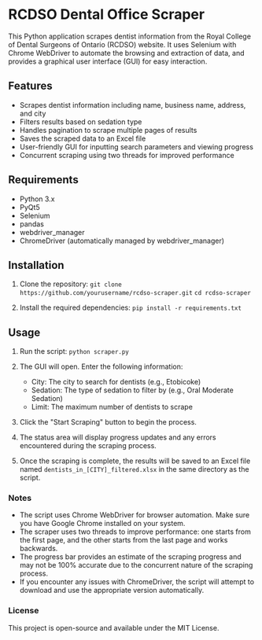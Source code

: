 # RCDSO Dental Office Scraper

This Python application scrapes dentist information from the Royal College of Dental Surgeons of Ontario (RCDSO) website. It uses Selenium with Chrome WebDriver to automate the browsing and extraction of data, and provides a graphical user interface (GUI) for easy interaction.

## Features

- Scrapes dentist information including name, business name, address, and city
- Filters results based on sedation type
- Handles pagination to scrape multiple pages of results
- Saves the scraped data to an Excel file
- User-friendly GUI for inputting search parameters and viewing progress
- Concurrent scraping using two threads for improved performance

## Requirements

- Python 3.x
- PyQt5
- Selenium
- pandas
- webdriver_manager
- ChromeDriver (automatically managed by webdriver_manager)

## Installation

1. Clone the repository:
   ```git clone https://github.com/yourusername/rcdso-scraper.git```
   ```cd rcdso-scraper```

2. Install the required dependencies:
   ```pip install -r requirements.txt```


## Usage

1. Run the script:
   ```python scraper.py```

2. The GUI will open. Enter the following information:
   - City: The city to search for dentists (e.g., Etobicoke)
   - Sedation: The type of sedation to filter by (e.g., Oral Moderate Sedation)
   - Limit: The maximum number of dentists to scrape

3. Click the "Start Scraping" button to begin the process.

4. The status area will display progress updates and any errors encountered during the scraping process.

5. Once the scraping is complete, the results will be saved to an Excel file named `dentists_in_[CITY]_filtered.xlsx` in the same directory as the script.

### Notes

- The script uses Chrome WebDriver for browser automation. Make sure you have Google Chrome installed on your system.
- The scraper uses two threads to improve performance: one starts from the first page, and the other starts from the last page and works backwards.
- The progress bar provides an estimate of the scraping progress and may not be 100% accurate due to the concurrent nature of the scraping process.
- If you encounter any issues with ChromeDriver, the script will attempt to download and use the appropriate version automatically.

### License
This project is open-source and available under the MIT License.
